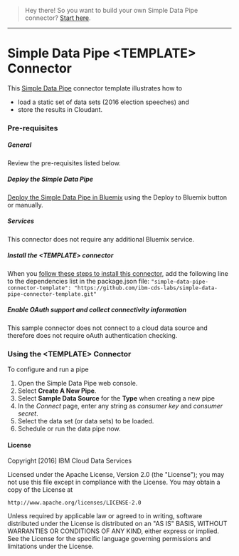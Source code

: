 > Hey there! So you want to build your own Simple Data Pipe connector? [Start here](https://github.com/ibm-cds-labs/simple-data-pipe-connector-template/wiki/How-to-build-a-Simple-Data-Pipe-connector-using-this-template).

***


# Simple Data Pipe &lt;TEMPLATE&gt; Connector 

This [Simple Data Pipe](https://developer.ibm.com/clouddataservices/simple-data-pipe/) connector template illustrates how to 
* load a static set of data sets (2016 election speeches) and
* store the results in Cloudant.

### Pre-requisites

##### General 
 Review the pre-requisites listed below.

##### Deploy the Simple Data Pipe

 [Deploy the Simple Data Pipe in Bluemix](https://github.com/ibm-cds-labs/simple-data-pipe) using the Deploy to Bluemix button or manually.

##### Services

This connector does not require any additional Bluemix service.

> 

##### Install the &lt;TEMPLATE&gt; connector

  When you [follow these steps to install this connector](https://github.com/ibm-cds-labs/simple-data-pipe/wiki/Installing-a-Simple-Data-Pipe-Connector), add the following line to the dependencies list in the package.json file: `"simple-data-pipe-connector-template": "https://github.com/ibm-cds-labs/simple-data-pipe-connector-template.git"`

##### Enable OAuth support and collect connectivity information
This sample connector does not connect to a cloud data source and therefore does not require oAuth authentication checking.

### Using the &lt;TEMPLATE&gt; Connector 

To configure and run a pipe

1. Open the Simple Data Pipe web console.
2. Select __Create A New Pipe__.
3. Select __Sample Data Source__ for the __Type__ when creating a new pipe  
4. In the _Connect_ page, enter any string as _consumer key_ and _consumer secret_. 
5. Select the data set (or data sets) to be loaded.
6. Schedule or run the data pipe now.

#### License 

Copyright [2016] IBM Cloud Data Services

Licensed under the Apache License, Version 2.0 (the "License");
you may not use this file except in compliance with the License.
You may obtain a copy of the License at

    http://www.apache.org/licenses/LICENSE-2.0

Unless required by applicable law or agreed to in writing, software
distributed under the License is distributed on an "AS IS" BASIS,
WITHOUT WARRANTIES OR CONDITIONS OF ANY KIND, either express or implied.
See the License for the specific language governing permissions and
limitations under the License.
